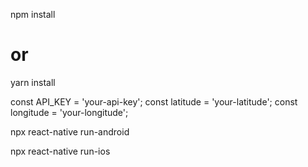 <!-- Install dependencies: -->


 npm install
# or
yarn install


const API_KEY = 'your-api-key';
const latitude = 'your-latitude';
const longitude = 'your-longitude';

<!-- Run the application: -->

<!-- For Android: -->

npx react-native run-android


npx react-native run-ios
